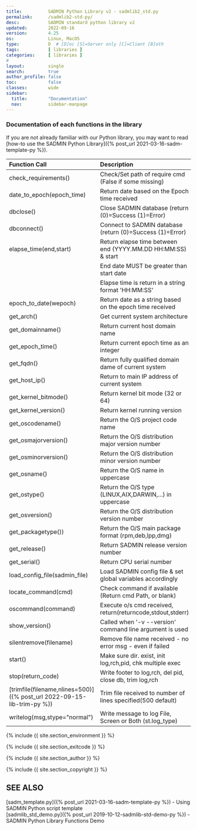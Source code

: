 ```yaml
---
title:          SADMIN Python Library v2 - sadmlib2_std.py
permalink:      /sadmlib2-std-py/
desc:           SADMIN standard python library v2
updated:        2022-09-16
version:        4.25
os:             Linux, MacOS
type:           D  # [D]oc [S]=Server only [C]=Client [B]oth
tags:           [ libraries ] 
categories:     [ libraries ] 
#
layout:         single
search:         true
author_profile: false
toc:            false
classes:        wide
sidebar:
  title:        "Documentation"
  nav:          sidebar-manpage
---
```


### Documentation of each functions in the library   

If you are not already familiar with our Python library, you may want to read [how-to use the SADMIN Python Library]({% post_url 2021-03-16-sadm-template-py %}).


| Function Call |   Description |  Return value example |   
| :---  | :--- | :---  |  
| check_requirements()              | Check/Set path of require cmd (False if some missing)     | True or False |
| date_to_epoch(epoch_time)         | Return date based on the Epoch time received              | YYYY.MM.DD HH:MM:SS|
| dbclose()                         | Close SADMIN database (return (0)=Success (1)=Error)      | 0 |
| dbconnect()                       | Connect to SADMIN database (return (0)=Success (1)=Error) | 0 |
| elapse_time(end,start)            | Return elapse time between end (YYYY.MM.DD HH:MM:SS) & start | 10:20:40 |
|                                   | End date MUST be greater than start date                  | |
|                                   | Elapse time is return in a string format 'HH:MM:SS'       | |
| epoch_to_date(wepoch)             | Return date as a string based on the epoch time received  | YYYY.MM.DD HH:MM:SS |
| get_arch()                        | Get current system architecture                           | x86_64 |
| get_domainname()                  | Return current host domain name                           | batcave.com |
| get_epoch_time()                  | Return current epoch time as an integer                   | 1621263948 |
| get_fqdn()                        | Return fully qualified domain dame of current system      | batserver.batcave.com |
| get_host_ip()                     | Return to main IP address of current system               | 192.168.1.12 |
| get_kernel_bitmode()              | Return kernel bit mode (32 or 64)                         | 64 |
| get_kernel_version()              | Return kernel running version                             | 5.8.0-53-generic |
| get_oscodename()                  | Return the O/S project code name                          | focal |
| get_osmajorversion()              | Return the O/S distribution major version number          | 20 |
| get_osminorversion()              | Return the O/S distribution minor version number          | 04 |
| get_osname()                      | Return the O/S name in uppercase                          | UBUNTU |
| get_ostype()                      | Return the O/S type (LINUX,AIX,DARWIN,...) in uppercase   | LINUX |
| get_osversion()                   | Return the O/S distribution version number                | 20.04 |
| get_packagetype())                | Return the O/S main package format (rpm,deb,lpp,dmg)      | deb |
| get_release()                     | Return SADMIN release version number                      | 1.3.3 |
| get_serial()                      | Return CPU serial number                                  | BJSV942 |
| load_config_file(sadmin_file)     | Load SADMIN config file & set global variables accordingly| |
| locate_command(cmd)               | Check command if available (Return cmd Path, or blank)    | |
| oscommand(command)                | Execute o/s cmd received, return(returncode,stdout,stderr)| |
| show_version()                    | Called when '-v --version' command line argument is used  | |
| silentremove(filename)            | Remove file name received - no error msg - even if failed | |
| start()                           | Make sure dir. exist, init log,rch,pid, chk multiple exec | abort if fail |
| stop(return_code)                 | Write footer to log,rch, del pid, close db, trim log,rch  | |
| [trimfile(filename,nlines=500)]({% post_url 2022-09-15-lib-trim-py %}) | Trim file received to number of lines specified(500 default) | 0 |
| writelog(msg,stype="normal")      | Write message to log File, Screen or Both (st.log_type)   | |





{% include {{ site.section_environment }} %}

{% include {{ site.section_exitcode    }} %}

{% include {{ site.section_author      }} %}

{% include {{ site.section_copyright   }} %}


<a id="seealso"></a>
## SEE ALSO

[sadm_template.py]({% post_url 2021-03-16-sadm-template-py %}) - Using SADMIN Python script template    
[sadmlib_std_demo.py]({% post_url 2019-10-12-sadmlib-std-demo-py %}) - SADMIN Python Library Functions Demo  



